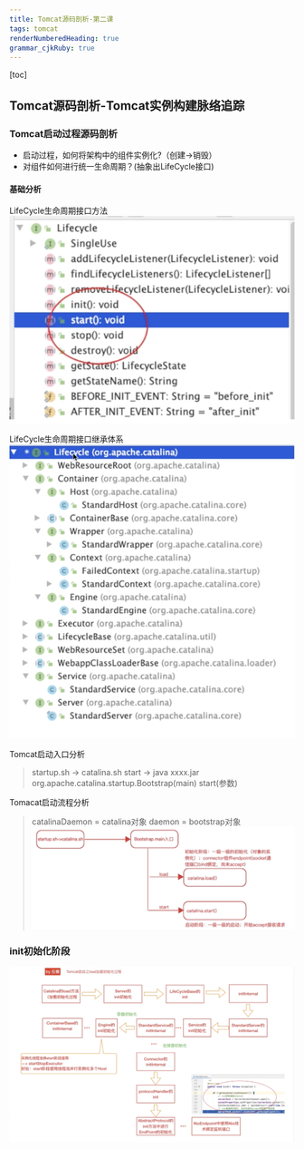 ```yaml
---
title: Tomcat源码剖析-第二课 
tags: tomcat
renderNumberedHeading: true
grammar_cjkRuby: true
---
```

[toc]
## Tomcat源码剖析-Tomcat实例构建脉络追踪
### Tomcat启动过程源码剖析
- 启动过程，如何将架构中的组件实例化?（创建->销毁）
- 对组件如何进行统一生命周期？(抽象出LifeCycle接口)

#### 基础分析
LifeCycle生命周期接口方法
![LifeCycle生命周期接口方法 =350x250](./images/1589685029690.png)

LifeCycle生命周期接口继承体系
![继承体系 =350x350](./images/1589685159991.png)

Tomcat启动入口分析
> startup.sh -> catalina.sh start -> java xxxx.jar org.apache.catalina.startup.Bootstrap(main) start(参数)

Tomacat启动流程分析
>catalinaDaemon = catalina对象
>daemon = bootstrap对象
![启动流程图 =600x250](./images/1589687750093.png)

### init初始化阶段
![初始化过程 =800x400](./images/1589702060337.png)
